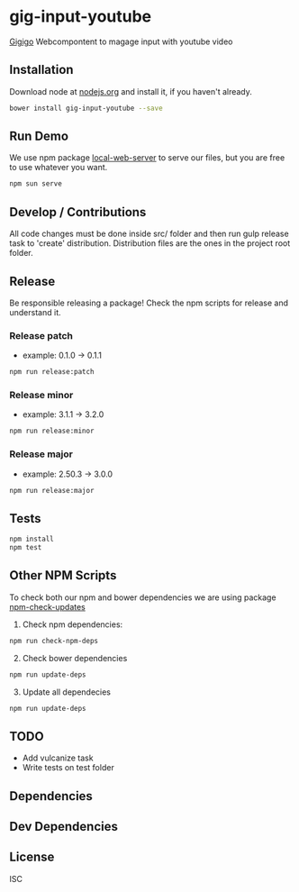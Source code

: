 # gig-input-youtube
[Gigigo](http://www.gigigo.com/app/en/home) Webcompontent to magage input with youtube video

## Installation

Download node at [nodejs.org](http://nodejs.org) and install it, if you haven't already.

```sh
bower install gig-input-youtube --save
```

## Run Demo

We use npm package [local-web-server](https://www.npmjs.com/package/local-web-server) to serve our files, but you are free to use whatever you want.

```sh
npm sun serve
```

## Develop / Contributions

All code changes must be done inside src/ folder and then run gulp release task to 'create' distribution.
Distribution files are the ones in the project root folder.

## Release

Be responsible releasing a package! Check the npm scripts for release and understand it.

### Release patch
- example: 0.1.0 -> 0.1.1

```sh
npm run release:patch
```

### Release minor
- example: 3.1.1 -> 3.2.0

```sh
npm run release:minor
```

### Release major
- example: 2.50.3 -> 3.0.0

```sh
npm run release:major
```

## Tests

```sh
npm install
npm test
```

## Other NPM Scripts

To check both our npm and bower dependencies we are using package [npm-check-updates](https://www.npmjs.com/package/npm-check-updates)

1. Check npm dependencies:

```sh
npm run check-npm-deps
```

2. Check bower dependencies

```sh
npm run update-deps
```

3. Update all dependecies

```sh
npm run update-deps
```

## TODO
- Add vulcanize task
- Write tests on test folder

## Dependencies

## Dev Dependencies

## License

ISC
